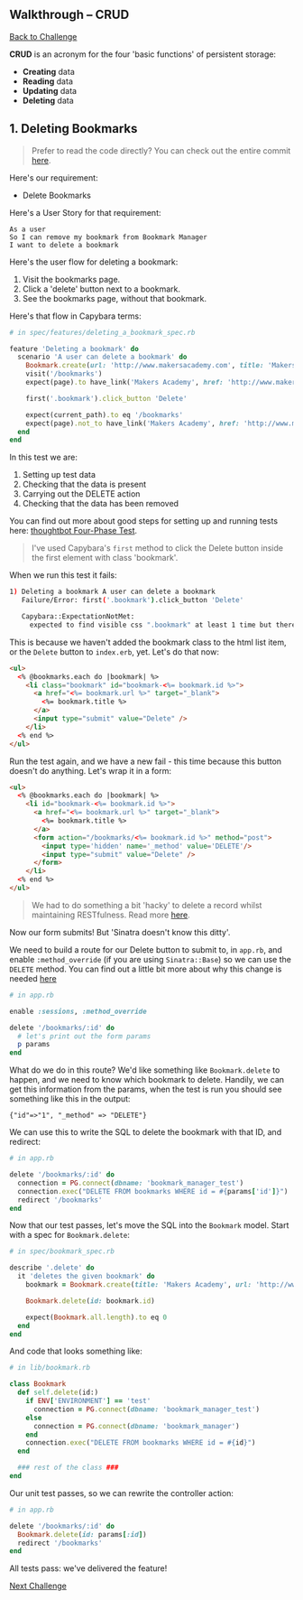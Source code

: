 ## Walkthrough – CRUD

[Back to Challenge](../12_deleting_bookmarks.md)

**CRUD** is an acronym for the four 'basic functions' of persistent storage:

- **Creating** data
- **Reading** data
- **Updating** data
- **Deleting** data

## 1. Deleting Bookmarks

> Prefer to read the code directly? You can check out the entire commit [here](https://github.com/soph-g/bookmark-manager-example/commit/1190542d2fff26b9d24ea742d55fcb807c0bbca3).

Here's our requirement:

* Delete Bookmarks

Here's a User Story for that requirement:

```
As a user
So I can remove my bookmark from Bookmark Manager
I want to delete a bookmark
```

Here's the user flow for deleting a bookmark:

1. Visit the bookmarks page.
2. Click a 'delete' button next to a bookmark.
3. See the bookmarks page, without that bookmark.

Here's that flow in Capybara terms:

```ruby
# in spec/features/deleting_a_bookmark_spec.rb

feature 'Deleting a bookmark' do
  scenario 'A user can delete a bookmark' do
    Bookmark.create(url: 'http://www.makersacademy.com', title: 'Makers Academy')
    visit('/bookmarks')
    expect(page).to have_link('Makers Academy', href: 'http://www.makersacademy.com')

    first('.bookmark').click_button 'Delete'

    expect(current_path).to eq '/bookmarks'
    expect(page).not_to have_link('Makers Academy', href: 'http://www.makersacademy.com')
  end
end
```

In this test we are:

1. Setting up test data
2. Checking that the data is present
3. Carrying out the DELETE action
4. Checking that the data has been removed

You can find out more about good steps for setting up and running tests here: [thoughtbot Four-Phase Test](https://robots.thoughtbot.com/four-phase-test).

> I've used Capybara's `first` method to click the Delete button inside the first element with class 'bookmark'.

When we run this test it fails:

```sh
1) Deleting a bookmark A user can delete a bookmark
   Failure/Error: first('.bookmark').click_button 'Delete'

   Capybara::ExpectationNotMet:
     expected to find visible css ".bookmark" at least 1 time but there were no matches
```

This is because we haven't added the bookmark class to the html list item, or the `Delete` button to `index.erb`, yet. Let's do that now:

```html
<ul>
  <% @bookmarks.each do |bookmark| %>
    <li class="bookmark" id="bookmark-<%= bookmark.id %>">
      <a href="<%= bookmark.url %>" target="_blank">
        <%= bookmark.title %>
      </a>
      <input type="submit" value="Delete" />
    </li>
  <% end %>
</ul>
```

Run the test again, and we have a new fail - this time because this button doesn't do anything. Let's wrap it in a form:

```html
<ul>
  <% @bookmarks.each do |bookmark| %>
    <li id="bookmark-<%= bookmark.id %>">
      <a href="<%= bookmark.url %>" target="_blank">
        <%= bookmark.title %>
      </a>
      <form action="/bookmarks/<%= bookmark.id %>" method="post">
        <input type='hidden' name='_method' value='DELETE'/>
        <input type="submit" value="Delete" />
      </form>
    </li>
  <% end %>
</ul>
```

> We had to do something a bit 'hacky' to delete a record whilst maintaining RESTfulness.  Read more [here](https://softwareengineering.stackexchange.com/questions/114156/why-are-there-are-no-put-and-delete-methods-on-html-forms).

Now our form submits! But 'Sinatra doesn't know this ditty'.

We need to build a route for our Delete button to submit to, in `app.rb`, and enable `:method_override` (if you are using `Sinatra::Base`) so we can use the `DELETE` method. You can find out a little bit more about why this change is needed [here](http://sinatrarb.com/configuration.html)

```ruby
# in app.rb

enable :sessions, :method_override

delete '/bookmarks/:id' do
  # let's print out the form params
  p params
end
```

What do we do in this route? We'd like something like `Bookmark.delete` to happen, and we need to know which bookmark to delete. Handily, we can get this information from the params, when the test is run you should see something like this in the output:

```
{"id"=>"1", "_method" => "DELETE"}
```

We can use this to write the SQL to delete the bookmark with that ID, and redirect:

```ruby
# in app.rb

delete '/bookmarks/:id' do
  connection = PG.connect(dbname: 'bookmark_manager_test')
  connection.exec("DELETE FROM bookmarks WHERE id = #{params['id']}")
  redirect '/bookmarks'
end
```

Now that our test passes, let's move the SQL into the `Bookmark` model. Start with a spec for `Bookmark.delete`:

```ruby
# in spec/bookmark_spec.rb

describe '.delete' do
  it 'deletes the given bookmark' do
    bookmark = Bookmark.create(title: 'Makers Academy', url: 'http://www.makersacademy.com')

    Bookmark.delete(id: bookmark.id)

    expect(Bookmark.all.length).to eq 0
  end
end
```

And code that looks something like:

```ruby
# in lib/bookmark.rb

class Bookmark
  def self.delete(id:)
    if ENV['ENVIRONMENT'] == 'test'
      connection = PG.connect(dbname: 'bookmark_manager_test')
    else
      connection = PG.connect(dbname: 'bookmark_manager')
    end
    connection.exec("DELETE FROM bookmarks WHERE id = #{id}")
  end

  ### rest of the class ###
end
```

Our unit test passes, so we can rewrite the controller action:

```ruby
# in app.rb

delete '/bookmarks/:id' do
  Bookmark.delete(id: params[:id])
  redirect '/bookmarks'
end
```

All tests pass: we've delivered the feature!


[Next Challenge](../13_crud.md)
